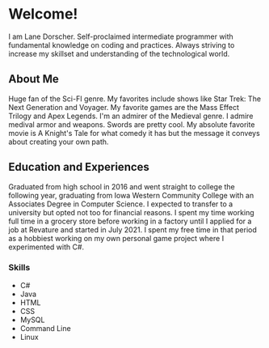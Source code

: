 # Welcome!
I am Lane Dorscher. Self-proclaimed intermediate programmer with fundamental knowledge on coding and practices. Always striving to increase my skillset and understanding of the technological world.

## About Me
Huge fan of the Sci-FI genre. My favorites include shows like Star Trek: The Next Generation and Voyager. My favorite games are the Mass Effect Trilogy and Apex Legends.
I'm an admirer of the Medieval genre. I admire medival armor and weapons. Swords are pretty cool. My absolute favorite movie is A Knight's Tale for what comedy it has but the message it conveys about creating your own path.

## Education and Experiences
Graduated from high school in 2016 and went straight to college the following year, graduating from Iowa Western Community College with an Associates Degree in Computer Science. I expected to transfer to a university but opted not too for financial reasons. I spent my time working full time in a grocery store before working in a factory until I applied for a job at Revature and started in July 2021. I spent my free time in that period as a hobbiest working on my own personal game project where I experimented with C#.

### Skills
- C#
- Java
- HTML
- CSS
- MySQL
- Command Line
- Linux
